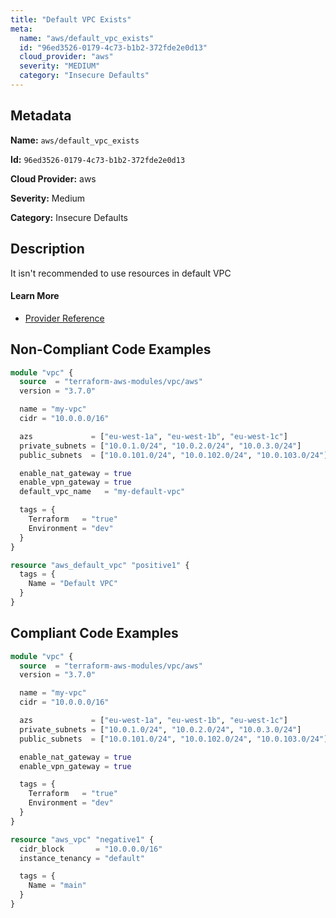 ```yaml
---
title: "Default VPC Exists"
meta:
  name: "aws/default_vpc_exists"
  id: "96ed3526-0179-4c73-b1b2-372fde2e0d13"
  cloud_provider: "aws"
  severity: "MEDIUM"
  category: "Insecure Defaults"
---
```


## Metadata
**Name:** `aws/default_vpc_exists`

**Id:** `96ed3526-0179-4c73-b1b2-372fde2e0d13`

**Cloud Provider:** aws

**Severity:** Medium

**Category:** Insecure Defaults

## Description
It isn't recommended to use resources in default VPC

#### Learn More

 - [Provider Reference](https://registry.terraform.io/providers/hashicorp/aws/latest/docs/resources/default_vpc)

## Non-Compliant Code Examples
```terraform
module "vpc" {
  source  = "terraform-aws-modules/vpc/aws"
  version = "3.7.0"

  name = "my-vpc"
  cidr = "10.0.0.0/16"

  azs             = ["eu-west-1a", "eu-west-1b", "eu-west-1c"]
  private_subnets = ["10.0.1.0/24", "10.0.2.0/24", "10.0.3.0/24"]
  public_subnets  = ["10.0.101.0/24", "10.0.102.0/24", "10.0.103.0/24"]

  enable_nat_gateway = true
  enable_vpn_gateway = true
  default_vpc_name   = "my-default-vpc"

  tags = {
    Terraform   = "true"
    Environment = "dev"
  }
}

```

```terraform
resource "aws_default_vpc" "positive1" {
  tags = {
    Name = "Default VPC"
  }
}

```

## Compliant Code Examples
```terraform
module "vpc" {
  source  = "terraform-aws-modules/vpc/aws"
  version = "3.7.0"

  name = "my-vpc"
  cidr = "10.0.0.0/16"

  azs             = ["eu-west-1a", "eu-west-1b", "eu-west-1c"]
  private_subnets = ["10.0.1.0/24", "10.0.2.0/24", "10.0.3.0/24"]
  public_subnets  = ["10.0.101.0/24", "10.0.102.0/24", "10.0.103.0/24"]

  enable_nat_gateway = true
  enable_vpn_gateway = true

  tags = {
    Terraform   = "true"
    Environment = "dev"
  }
}

```

```terraform
resource "aws_vpc" "negative1" {
  cidr_block       = "10.0.0.0/16"
  instance_tenancy = "default"

  tags = {
    Name = "main"
  }
}



```